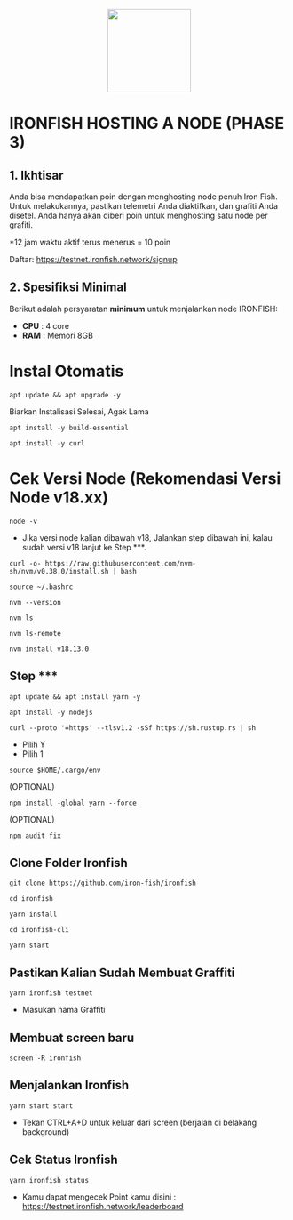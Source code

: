 <p align="center">
  <img height="150" height="auto" src="https://ironfish.network/img/logo.svg">
</p>

# IRONFISH HOSTING A NODE (PHASE 3)

## 1. Ikhtisar

Anda bisa mendapatkan poin dengan menghosting node penuh Iron Fish. Untuk melakukannya, pastikan telemetri Anda diaktifkan, dan grafiti Anda disetel. Anda hanya akan diberi poin untuk menghosting satu node per grafiti.

*12 jam waktu aktif terus menerus = 10 poin

Daftar: https://testnet.ironfish.network/signup

## 2. Spesifiksi Minimal

Berikut adalah persyaratan **minimum** untuk menjalankan node IRONFISH:

 -  **CPU** : 4 core
 -  **RAM** : Memori 8GB

# Instal Otomatis

```
apt update && apt upgrade -y
```

Biarkan Instalisasi Selesai, Agak Lama


```
apt install -y build-essential
```
```
apt install -y curl
```

# Cek Versi Node (Rekomendasi Versi Node v18.xx)

```
node -v
```
- Jika versi node kalian dibawah v18, Jalankan step dibawah ini, kalau sudah versi v18 lanjut ke Step ***.

```
curl -o- https://raw.githubusercontent.com/nvm-sh/nvm/v0.38.0/install.sh | bash
```
```
source ~/.bashrc
```
```
nvm --version
```
```
nvm ls
```
```
nvm ls-remote
```
```
nvm install v18.13.0
```

## Step ***

```
apt update && apt install yarn -y 
```
```
apt install -y nodejs 
```
```
curl --proto '=https' --tlsv1.2 -sSf https://sh.rustup.rs | sh
```
- Pilih Y <enter>
- Pilih 1 <enter>

```
source $HOME/.cargo/env
```
(OPTIONAL)
```
npm install -global yarn --force
```
(OPTIONAL)
```
npm audit fix
```

## Clone Folder Ironfish

```
git clone https://github.com/iron-fish/ironfish
```
```
cd ironfish
```
```
yarn install
```
```
cd ironfish-cli
```
```
yarn start
```

## Pastikan Kalian Sudah Membuat Graffiti

```
yarn ironfish testnet
```
- Masukan nama Graffiti

## Membuat screen baru

```
screen -R ironfish
```

## Menjalankan Ironfish
```
yarn start start
```
- Tekan CTRL+A+D untuk keluar dari screen (berjalan di belakang background)

## Cek Status Ironfish
```
yarn ironfish status
```
- Kamu dapat mengecek Point kamu disini : https://testnet.ironfish.network/leaderboard

